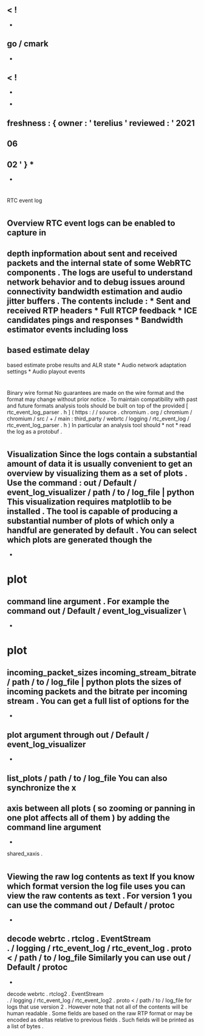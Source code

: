 <
!
-
-
go
/
cmark
-
-
>
<
!
-
-
*
freshness
:
{
owner
:
'
terelius
'
reviewed
:
'
2021
-
06
-
02
'
}
*
-
-
>
#
RTC
event
log
#
#
Overview
RTC
event
logs
can
be
enabled
to
capture
in
-
depth
inpformation
about
sent
and
received
packets
and
the
internal
state
of
some
WebRTC
components
.
The
logs
are
useful
to
understand
network
behavior
and
to
debug
issues
around
connectivity
bandwidth
estimation
and
audio
jitter
buffers
.
The
contents
include
:
*
Sent
and
received
RTP
headers
*
Full
RTCP
feedback
*
ICE
candidates
pings
and
responses
*
Bandwidth
estimator
events
including
loss
-
based
estimate
delay
-
based
estimate
probe
results
and
ALR
state
*
Audio
network
adaptation
settings
*
Audio
playout
events
#
#
Binary
wire
format
No
guarantees
are
made
on
the
wire
format
and
the
format
may
change
without
prior
notice
.
To
maintain
compatibility
with
past
and
future
formats
analysis
tools
should
be
built
on
top
of
the
provided
[
rtc_event_log_parser
.
h
]
(
https
:
/
/
source
.
chromium
.
org
/
chromium
/
chromium
/
src
/
+
/
main
:
third_party
/
webrtc
/
logging
/
rtc_event_log
/
rtc_event_log_parser
.
h
)
In
particular
an
analysis
tool
should
*
not
*
read
the
log
as
a
protobuf
.
#
#
Visualization
Since
the
logs
contain
a
substantial
amount
of
data
it
is
usually
convenient
to
get
an
overview
by
visualizing
them
as
a
set
of
plots
.
Use
the
command
:
out
/
Default
/
event_log_visualizer
/
path
/
to
/
log_file
|
python
This
visualization
requires
matplotlib
to
be
installed
.
The
tool
is
capable
of
producing
a
substantial
number
of
plots
of
which
only
a
handful
are
generated
by
default
.
You
can
select
which
plots
are
generated
though
the
-
-
plot
=
command
line
argument
.
For
example
the
command
out
/
Default
/
event_log_visualizer
\
-
-
plot
=
incoming_packet_sizes
incoming_stream_bitrate
\
/
path
/
to
/
log_file
|
python
plots
the
sizes
of
incoming
packets
and
the
bitrate
per
incoming
stream
.
You
can
get
a
full
list
of
options
for
the
-
-
plot
argument
through
out
/
Default
/
event_log_visualizer
-
-
list_plots
/
path
/
to
/
log_file
You
can
also
synchronize
the
x
-
axis
between
all
plots
(
so
zooming
or
panning
in
one
plot
affects
all
of
them
)
by
adding
the
command
line
argument
-
-
shared_xaxis
.
#
#
Viewing
the
raw
log
contents
as
text
If
you
know
which
format
version
the
log
file
uses
you
can
view
the
raw
contents
as
text
.
For
version
1
you
can
use
the
command
out
/
Default
/
protoc
-
-
decode
webrtc
.
rtclog
.
EventStream
\
.
/
logging
/
rtc_event_log
/
rtc_event_log
.
proto
<
/
path
/
to
/
log_file
Similarly
you
can
use
out
/
Default
/
protoc
-
-
decode
webrtc
.
rtclog2
.
EventStream
\
.
/
logging
/
rtc_event_log
/
rtc_event_log2
.
proto
<
/
path
/
to
/
log_file
for
logs
that
use
version
2
.
However
note
that
not
all
of
the
contents
will
be
human
readable
.
Some
fields
are
based
on
the
raw
RTP
format
or
may
be
encoded
as
deltas
relative
to
previous
fields
.
Such
fields
will
be
printed
as
a
list
of
bytes
.

